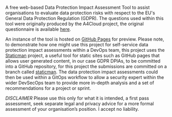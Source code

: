 A free web-based Data Protection Impact Assessment Tool to assist organisations to evaluate data protection risks with respect to the EU's General Data Protection Regulation (GDPR). The questions used within this tool were originally produced by the A4Cloud project, the original questionnaire is available [here](Data%20Protection%20Impact%20Assessment.pdf).

An instance of the tool is hosted on [GitHub Pages](https://simonarnell.github.io/GDPRDPIAT/) for preview. Please note, to demonstrate how one might use this project for self-service data protection impact assessments within a DevOps team, this project uses the [Staticman](https://staticman.net) project, a useful tool for static sites such as GitHub pages that allows user generated content, in our case GDPR DPIAs, to be committed into a GitHub repository, for this project the submissions are committed on a branch called [staticman](https://github.com/simonarnell/GDPRDPIAT/tree/staticman). The data protection impact assessments could then be used within a GitOps workflow to allow a security expert within the wider DevSecOps team to provide more in-depth analysis and a set of recommendations for a project or sprint.

*DISCLAIMER* Please use this only for what it is intended, a first pass assessment, seek separate legal and privacy advice for a more formal assessment of your organisation’s position. I accept no liability.
